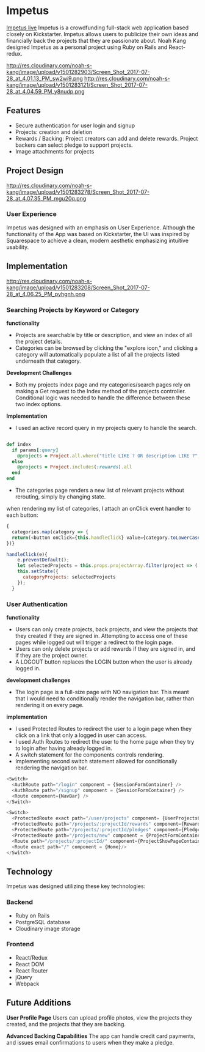 # Impetus

[Impetus live](https://impetus-kickstarter-clone.herokuapp.com/#/)
Impetus is a crowdfunding full-stack web application based closely on Kickstarter. Impetus allows users to publicize their own ideas and financially back the projects that they are passionate about. Noah Kang designed Impetus as a personal project using Ruby on Rails and React-redux.

http://res.cloudinary.com/noah-s-kang/image/upload/v1501282903/Screen_Shot_2017-07-28_at_4.01.13_PM_sw2wi9.png
http://res.cloudinary.com/noah-s-kang/image/upload/v1501283121/Screen_Shot_2017-07-28_at_4.04.59_PM_y8nudp.png

## Features
* Secure authentication for user login and signup
* Projects: creation and deletion
* Rewards / Backing: Project creators can add and delete rewards. Project backers can select pledge to support projects.
* Image attachments for projects

## Project Design

http://res.cloudinary.com/noah-s-kang/image/upload/v1501283278/Screen_Shot_2017-07-28_at_4.07.35_PM_mgu20q.png

### User Experience

Impetus was designed with an emphasis on User Experience. Although the functionality of the App was based on Kickstarter, the UI was inspired by Squarespace to achieve a clean, modern aesthetic emphasizing intuitive usability.

## Implementation

http://res.cloudinary.com/noah-s-kang/image/upload/v1501283208/Screen_Shot_2017-07-28_at_4.06.25_PM_pyhgnh.png

### Searching Projects by Keyword or Category

**functionality**

- Projects are searchable by title or description, and view an index of all the project details.
- Categories can be browsed by clicking the "explore icon," and clicking a category will automatically populate a list of all the projects listed underneath that category.

**Development Challenges**
- Both my projects index page and my categories/search pages rely on making a Get request to the Index method of the projects controller. Conditional logic was needed to handle the difference between these two index options.

**Implementation**
- I used an active record query in my projects query to handle the search.

```ruby

def index
  if params[:query]
    @projects = Project.all.where("title LIKE ? OR description LIKE ?", "%#{params[:query]}%", "%#{params[:query]}%")
  else
    @projects = Project.includes(:rewards).all
  end
end
```
* The categories page renders a new list of relevant projects without rerouting, simply by changing state.

when rendering my list of categories, I attach an onClick event handler to each button:

```javascript
{
  categories.map(category => {
  return(<button onClick={this.handleClick} value={category.toLowerCase()} key={category}>{category}</button>);
})}
```

```javascript
handleClick(e){
    e.preventDefault();
    let selectedProjects = this.props.projectArray.filter(project => ( project.category.toLowerCase()===e.currentTarget.value));
    this.setState({
      categoryProjects: selectedProjects
    });
  }
```

### User Authentication
**functionality**
* Users can only create projects, back projects, and view the projects that they created if they are signed in. Attempting to access one of these pages while logged out will trigger a redirect to the login page.
* Users can only delete projects or add rewards if they are signed in, and if they are the project owner.
* A LOGOUT button replaces the LOGIN button when the user is already logged in.

**development challenges**
* The login page is a full-size page with NO navigation bar. This meant that I would need to conditionally render the navigation bar, rather than rendering it on every page.

**implementation**
* I used Protected Routes to redirect the user to a login page when they click on a link that only a logged in user can access.
* I used Auth Routes to redirect the user to the home page when they try to login after having already logged in.
* A switch statement for the components controls rendering.
* Implementing second switch statement allowed for conditionally rendering the navigation bar.

```javascript
<Switch>
  <AuthRoute path="/login" component = {SessionFormContainer} />
  <AuthRoute path="/signup" component = {SessionFormContainer} />
  <Route component={NavBar} />
</Switch>

<Switch>
  <ProtectedRoute exact path="/user/projects" component= {UserProjectsContainer} />
  <ProtectedRoute path="/projects/:projectId/rewards" component={RewardsFormContainer} />
  <ProtectedRoute path="/projects/:projectId/pledges" component={PledgesFormContainer}/>
  <ProtectedRoute path="/projects/new" component = {ProjectFormContainer}/>
  <Route path="/projects/:projectId/" component={ProjectShowPageContainer}/>
  <Route exact path="/" component = {Home}/>
</Switch>
```
## Technology

Impetus was designed utilizing these key technologies:

### Backend
* Ruby on Rails
* PostgreSQL database
* Cloudinary image storage

### Frontend
* React/Redux
* React DOM
* React Router
* jQuery
* Webpack

## Future Additions
**User Profile Page**
Users can upload profile photos, view the projects they created, and the projects that they are backing.

**Advanced Backing Capabilities**
The app can handle credit card payments, and issues email confirmations to users when they make a pledge.
